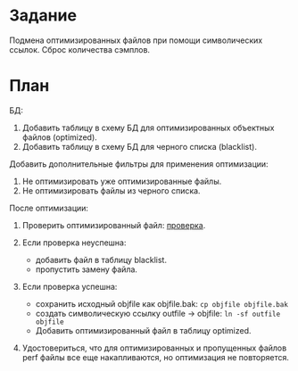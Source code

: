 # Задание
Подмена оптимизированных файлов при помощи символических ссылок.
    Сброс количества сэмплов.
# План
БД:
1. Добавить таблицу в схему БД для оптимизированных объектных файлов (optimized).
2. Добавить таблицу в схему БД для черного списка (blacklist).

Добавить дополнительные фильтры для применения оптимизации:
1. Не оптимизировать уже оптимизированные файлы.
2. Не оптимизировать файлы из черного списка.

После оптимизации:
1. Проверить оптимизированный файл: [проверка](check.md).
2. Если проверка неуспешна:
    - добавить файл в таблицу blacklist.
    - пропустить замену файла.
4. Если проверка успешна:
    - сохранить исходный objfile как objfile.bak: `cp objfile objfile.bak`
    - создать символическую ссылку outfile -> objfile: `ln -sf outfile objfile`
    - Добавить оптимизированный файл в таблицу optimized.


8. Удостовериться, что для оптимизированных и пропущенных файлов perf файлы все еще накапливаются, но
    оптимизация не повторяется.
